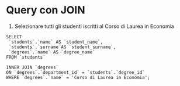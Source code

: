  # Query con JOIN

1. Selezionare tutti gli studenti iscritti al Corso di Laurea in Economia 

 ```
 SELECT 
  `students`.`name` AS `student_name`,
  `students`.`surname`AS `student_surname`,
  `degrees`.`name` AS `degree_name`
FROM `students`

INNER JOIN `degrees`
ON `degrees`.`department_id` = `students`.`degree_id`
WHERE `degrees`.`name` = 'Corso di Laurea in Economia';
 ```
